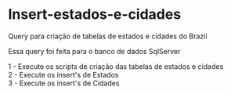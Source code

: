 Insert-estados-e-cidades
========================

Query para criação de tabelas de estados e cidades do Brazil

Essa query foi feita para o banco de dados SqlServer 

1 - Execute os scripts de criação das tabelas de estados e cidades<br />
2 - Execute os insert's de Estados <br />
3 - Execute os insert's de Cidades


